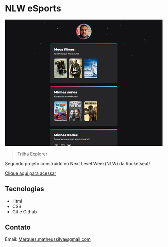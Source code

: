# NLW eSports

![preview](./.github/preview.png)

> Trilha Explorer

Segundo projeto construído no Next Level Week(NLW) da Rocketseat!

[Clique aqui para acessar](https://marksios.github.io/NLW-2.0)

## Tecnologias

- Html
- CSS
- Git e Github

## Contato

Email: Marques.matheussilva@gmail.com